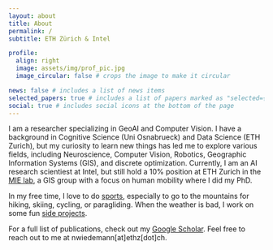 ```yaml
---
layout: about
title: About
permalink: /
subtitle: ETH Zürich & Intel

profile:
  align: right
  image: assets/img/prof_pic.jpg
  image_circular: false # crops the image to make it circular

news: false # includes a list of news items
selected_papers: true # includes a list of papers marked as "selected={true}"
social: true # includes social icons at the bottom of the page
---
```


I am a researcher specializing in GeoAI and Computer Vision. I have a background in Cognitive Science (Uni Osnabrueck) and Data Science (ETH Zurich), but my curiosity to learn new things has led me to explore various fields, including Neuroscience, Computer Vision, Robotics, Geographic Information Systems (GIS), and discrete optimization. Currently, I am an AI research scientiest at Intel, but still hold a 10% position at ETH Zurich in the [MIE lab](https://mie-lab.ethz.ch/), a GIS group with a focus on human mobility where I did my PhD. 

In my free time, I love to do [sports](/hobbies/), especially to go to the mountains for hiking, skiing, cycling, or paragliding. When the weather is bad, I work on some fun [side projects](/projects).

For a full list of publications, check out my [Google Scholar](https://scholar.google.com/citations?user=qC1JKzoAAAAJ&hl=en). Feel free to reach out to me at nwiedemann[at]ethz[dot]ch.